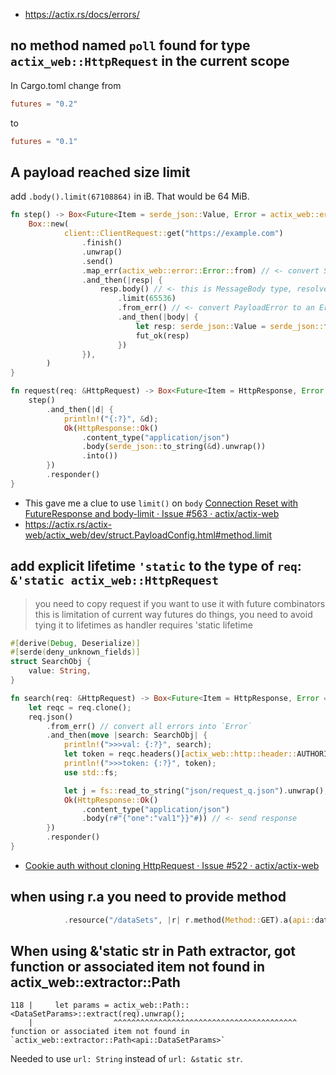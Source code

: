 - https://actix.rs/docs/errors/

## no method named `poll` found for type `actix_web::HttpRequest` in the current scope

In Cargo.toml change from

```toml
futures = "0.2"
```

to

```toml
futures = "0.1"
```

## A payload reached size limit

add `.body().limit(67108864)` in iB. That would be 64 MiB.

```rust
fn step() -> Box<Future<Item = serde_json::Value, Error = actix_web::error::Error>> {
    Box::new(
            client::ClientRequest::get("https://example.com")
                .finish()
                .unwrap()
                .send()
                .map_err(actix_web::error::Error::from) // <- convert SendRequestError to an Error
                .and_then(|resp| {
                    resp.body() // <- this is MessageBody type, resolves to complete body
                        .limit(65536)
                        .from_err() // <- convert PayloadError to an Error
                        .and_then(|body| {
                            let resp: serde_json::Value = serde_json::from_slice(&body).unwrap();
                            fut_ok(resp)
                        })
                }),
        )
}

fn request(req: &HttpRequest) -> Box<Future<Item = HttpResponse, Error = actix_web::error::Error>> {
    step()
        .and_then(|d| {
            println!("{:?}", &d);
            Ok(HttpResponse::Ok()
                .content_type("application/json")
                .body(serde_json::to_string(&d).unwrap())
                .into())
        })
        .responder()
}
```

- This gave me a clue to use `limit()` on `body` [Connection Reset with FutureResponse and body-limit · Issue #563 · actix/actix-web](https://github.com/actix/actix-web/issues/563#issuecomment-433283112)
- https://actix.rs/actix-web/actix_web/dev/struct.PayloadConfig.html#method.limit

## add explicit lifetime `'static` to the type of `req`: `&'static actix_web::HttpRequest`

>you need to copy request if you want to use it with future combinators
>this is limitation of current way futures do things, you need to avoid tying it to lifetimes as handler requires 'static lifetime

```rust
#[derive(Debug, Deserialize)]
#[serde(deny_unknown_fields)]
struct SearchObj {
    value: String,
}

fn search(req: &HttpRequest) -> Box<Future<Item = HttpResponse, Error = actix_web::error::Error>> {
    let reqc = req.clone();
    req.json()
        .from_err() // convert all errors into `Error`
        .and_then(move |search: SearchObj| {
            println!(">>>val: {:?}", search);
            let token = reqc.headers()[actix_web::http::header::AUTHORIZATION].clone();
            println!(">>>token: {:?}", token);
            use std::fs;

            let j = fs::read_to_string("json/request_q.json").unwrap();
            Ok(HttpResponse::Ok()
                .content_type("application/json")
                .body(r#"{"one":"val1"}}"#)) // <- send response
        })
        .responder()
}
```

- [Cookie auth without cloning HttpRequest · Issue #522 · actix/actix-web](https://github.com/actix/actix-web/issues/522#issuecomment-424961930)

## when using r.a you need to provide method

```rust
            .resource("/dataSets", |r| r.method(Method::GET).a(api::data_sets))
```

## When using &'static str in Path extractor, got function or associated item not found in actix_web::extractor::Path

```
118 |     let params = actix_web::Path::<DataSetParams>::extract(req).unwrap();
    |                  ^^^^^^^^^^^^^^^^^^^^^^^^^^^^^^^^^^^^^^^^^ function or associated item not found in `actix_web::extractor::Path<api::DataSetParams>`
```

Needed to use `url: String` instead of `url: &static str`.
